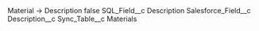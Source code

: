 <?xml version="1.0" encoding="UTF-8"?>
<CustomMetadata xmlns="http://soap.sforce.com/2006/04/metadata" xmlns:xsi="http://www.w3.org/2001/XMLSchema-instance" xmlns:xsd="http://www.w3.org/2001/XMLSchema">
    <label>Material -&gt; Description</label>
    <protected>false</protected>
    <values>
        <field>SQL_Field__c</field>
        <value xsi:type="xsd:string">Description</value>
    </values>
    <values>
        <field>Salesforce_Field__c</field>
        <value xsi:type="xsd:string">Description__c</value>
    </values>
    <values>
        <field>Sync_Table__c</field>
        <value xsi:type="xsd:string">Materials</value>
    </values>
</CustomMetadata>
